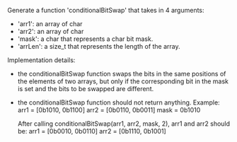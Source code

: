 Generate a function 'conditionalBitSwap' that takes in 4 arguments:
- 'arr1': an array of char 
- 'arr2': an array of char 
- 'mask': a char that represents a char bit mask.
- 'arrLen': a size_t that represents the length of the array.

Implementation details:
- the conditionalBitSwap function swaps the bits in the same positions
   of the elements of two arrays, but only if the corresponding bit
   in the mask is set and the bits to be swapped are different.
- the conditionalBitSwap function should not return anything.
Example:
    arr1 = [0b1010, 0b1100]
    arr2 = [0b0110, 0b0011]
    mask = 0b1010

    After calling conditionalBitSwap(arr1, arr2, mask, 2), arr1 and arr2 should be:
    arr1 = [0b0010, 0b0110]
    arr2 = [0b1110, 0b1001]